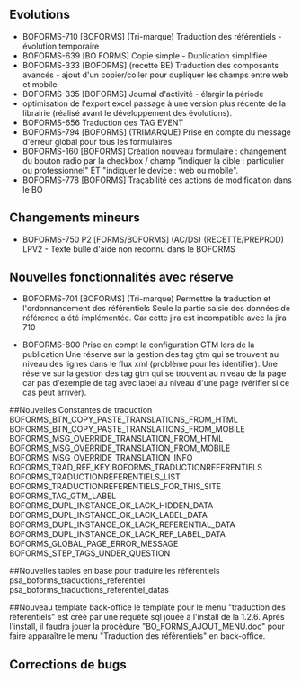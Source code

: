## Evolutions
- BOFORMS-710 [BOFORMS] (Tri-marque) Traduction des référentiels - évolution temporaire
- BOFORMS-639 [BO FORMS] Copie simple - Duplication simplifiée
- BOFORMS-333 [BOFORMS] (recette BE) Traduction des composants avancés - ajout d'un copier/coller pour dupliquer les champs entre web et mobile
- BOFORMS-335 [BOFORMS] Journal d'activité - élargir la période 
- optimisation de l'export excel passage à une version plus récente de la librairie (réalisé avant le développement des évolutions).
- BOFORMS-656 Traduction des TAG EVENT
- BOFORMS-794 [BOFORMS] (TRIMARQUE) Prise en compte du message d'erreur global pour tous les formulaires 
- BOFORMS-160 [BOFORMS] Création nouveau formulaire : changement du bouton radio par la checkbox / champ "indiquer la cible : particulier ou professionnel" ET "indiquer le device : web ou mobile". 
- BOFORMS-778 [BOFORMS] Traçabilité des actions de modification dans le BO


## Changements mineurs
- BOFORMS-750 P2 [FORMS/BOFORMS] (AC/DS) (RECETTE/PREPROD) LPV2 - Texte bulle d'aide non reconnu dans le BOFORMS 

## Nouvelles fonctionnalités avec réserve
- BOFORMS-701 [BOFORMS] (Tri-marque) Permettre la traduction et l'ordonnancement des référentiels 
Seule la partie saisie des données de référence a été implémentée. Car cette jira est incompatible avec la jira 710

- BOFORMS-800 Prise en compt la configuration GTM lors de la publication
Une réserve sur la gestion des tag gtm qui se trouvent au niveau des lignes dans le flux xml (problème pour les identifier).
Une réserve sur la gestion des tag gtm qui se trouvent au niveau de la page car pas d'exemple de tag avec label au niveau d'une page (vérifier si ce cas peut arriver).

##Nouvelles Constantes de traduction
BOFORMS_BTN_COPY_PASTE_TRANSLATIONS_FROM_HTML BOFORMS_BTN_COPY_PASTE_TRANSLATIONS_FROM_MOBILE BOFORMS_MSG_OVERRIDE_TRANSLATION_FROM_HTML BOFORMS_MSG_OVERRIDE_TRANSLATION_FROM_MOBILE BOFORMS_MSG_OVERRIDE_TRANSLATION_INFO 
BOFORMS_TRAD_REF_KEY BOFORMS_TRADUCTIONREFERENTIELS BOFORMS_TRADUCTIONREFERENTIELS_LIST BOFORMS_TRADUCTIONREFERENTIELS_FOR_THIS_SITE
BOFORMS_TAG_GTM_LABEL
BOFORMS_DUPL_INSTANCE_OK_LACK_HIDDEN_DATA BOFORMS_DUPL_INSTANCE_OK_LACK_LABEL_DATA BOFORMS_DUPL_INSTANCE_OK_LACK_REFERENTIAL_DATA BOFORMS_DUPL_INSTANCE_OK_LACK_REF_LABEL_DATA 
BOFORMS_GLOBAL_PAGE_ERROR_MESSAGE 
BOFORMS_STEP_TAGS_UNDER_QUESTION


##Nouvelles tables en base pour traduire les référentiels
psa_boforms_traductions_referentiel psa_boforms_traductions_referentiel_datas

##Nouveau template back-office
le template pour le menu "traduction des référentiels" est créé par une requête sql jouée à l'install de la 1.2.6.
Après l'install, il faudra jouer la procédure "BO_FORMS_AJOUT_MENU.doc" pour faire apparaître le menu "Traduction des référentiels" en back-office.

## Corrections de bugs

